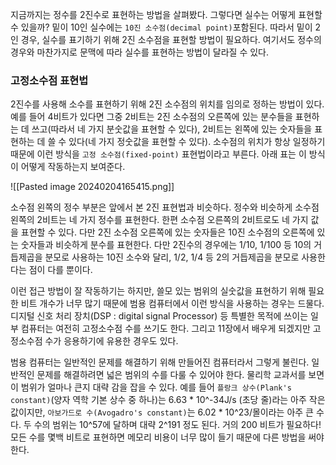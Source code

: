 지금까지는 정수를 2진수로 표현하는 방법을 살펴봤다. 그렇다면 실수는 어떻게 표현할 수 있을까? 밑이 10인 실수에는 `10진 소수점(decimal point)`포함된다. 따라서 밑이 2인 경우, 실수를 표기하기 위해 2진 소수점을 표현할 방법이 필요하다. 여기서도 정수의 경우와 마찬가지로 문맥에 따라 실수를 표현하는 방법이 달라질 수 있다.

### 고정소수점 표현법
2진수를 사용해 소수를 표현하기 위해 2진 소수점의 위치를 임의로 정하는 방법이 있다. 예를 들어 4비트가 있다면 그중 2비트는 2진 소수점의 오른쪽에 있는 분수들을 표현하는 데 쓰고(따라서 네 가지 분숫값을 표현할 수 있다), 2비트는 왼쪽에 있는 숫자들을 표현하는 데 쓸 수 있다(네 가지 정숫값을 표현할 수 있다). 소수점의 위치가 항상 일정하기 때문에 이런 방식을 `고정 소수점(fixed-point)` 표현법이라고 부른다. 아래 표는 이 방식이 어떻게 작동하는지 보여준다.

![[Pasted image 20240204165415.png]]

소수점 왼쪽의 정수 부분은 앞에서 본 2진 표현법과 비슷하다. 정수와 비슷하게 소수점 왼쪽의 2비트는 네 가지 정수를 표현한다. 한편 소수점 오른쪽의 2비트로도 네 가지 값을 표현할 수 있다. 다만 2진 소수점 오른쪽에 있는 숫자들은 10진 소수점의 오른쪽에 있는 숫자들과 비슷하게 분수를 표현한다. 다만 2진수의 경우에는 1/10, 1/100 등 10의 거듭제곱을 분모로 사용하는 10진 소수와 달리, 1/2, 1/4 등 2의 거듭제곱을 분모로 사용한다는 점이 다를 뿐이다.

이런 접근 방법이 잘 작동하기는 하지만, 쓸모 있는 범위의 실숫값을 표현하기 위해 필요한 비트 개수가 너무 많기 때문에 범용 컴퓨터에서 이런 방식을 사용하는 경우는 드물다. 디지털 신호 처리 장치(DSP : digital signal Processor) 등 특별한 목적에 쓰이는 일부 컴퓨터는 여전히 고정소수점 수를 쓰기도 한다. 그리고 11장에서 배우게 되겠지만 고정소수점 수가 응용하기에 유용한 경우도 있다.

범용 컴퓨터는 일반적인 문제를 해결하기 위해 만들어진 컴퓨터라서 그렇게 불린다. 일반적인 문제를 해결하려면 넓은 범위의 수를 다룰 수 있어야 한다. 물리학 교과서를 보면 이 범위가 얼마나 큰지 대략 감을 잡을 수 있다. 예를 들어 `플랑크 상수(Plank's constant)`(양자 역학 기본 상수 중 하나)는 6.63 \* 10^-34J/s (초당 줄)라는 아주 작은 값이지만, `아보가드로 수(Avogadro's constant)`는 6.02 \* 10^23/몰이라는 아주 큰 수다. 두 수의 범위는 10^57에 달하며 대략 2^191 정도 된다. 거의 200 비트가 필요하다! 모든 수를 몇백 비트로 표현하면 메모리 비용이 너무 많이 들기 때문에 다른 방법을 써야 한다.
